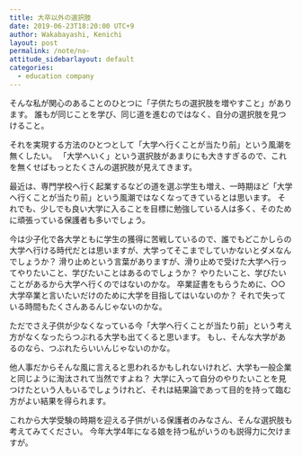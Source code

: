 ```yaml
---
title: 大卒以外の選択肢
date: 2019-06-23T18:20:00 UTC+9
author: Wakabayashi, Kenichi
layout: post
permalink: /note/no-
attitude_sidebarlayout: default
categories:
  - education company 
---
```

そんな私が関心のあることのひとつに「子供たちの選択肢を増やすこと」があります。
誰もが同じことを学び、同じ道を進むのではなく、自分の選択肢を見つけること。

それを実現する方法のひとつとして「大学へ行くことが当たり前」という風潮を無くしたい。
「大学へいく」という選択肢があまりにも大きすぎるので、これを無くせばもっとたくさんの選択肢が見えてきます。

最近は、専門学校へ行く起業するなどの道を選ぶ学生も増え、一時期ほど「大学へ行くことが当たり前」という風潮ではなくなってきているとは思います。
それでも、少しでも良い大学に入ることを目標に勉強している人は多く、そのために頑張っている保護者も多いでしょう。

今は少子化で各大学ともに学生の獲得に苦戦しているので、誰でもどこかしらの大学へ行ける時代だとは思いますが、大学ってそこまでしていかないとダメなんでしょうか？
滑り止めという言葉がありますが、滑り止めで受けた大学へ行ってやりたいこと、学びたいことはあるのでしょうか？
やりたいこと、学びたいことがあるから大学へ行くのではないのかな。
卒業証書をもらうために、○○大学卒業と言いたいだけのために大学を目指してはいないのか？
それで失っている時間もたくさんあるんじゃないのかな。

ただでさえ子供が少なくなっている今「大学へ行くことが当たり前」という考え方がなくなったらつぶれる大学も出てくると思います。
もし、そんな大学があるのなら、つぶれたらいいんじゃないのかな。

他人事だからそんな風に言えると思われるかもしれないけれど、大学も一般企業と同じように淘汰されて当然ですよね？
大学に入って自分のやりたいことを見つけたという人もいるでしょうけれど、それは結果論であって目的を持って臨む方がよい結果を得られます。

これから大学受験の時期を迎える子供がいる保護者のみなさん、そんな選択肢も考えてみてください。
今年大学4年になる娘を持つ私がいうのも説得力に欠けますが。
